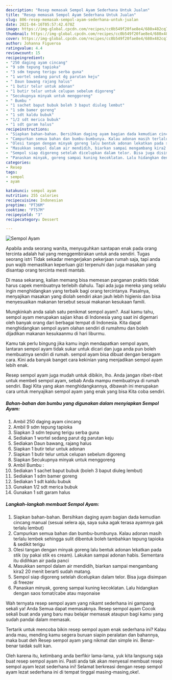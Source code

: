 ```yaml
---
description: "Resep memasak Sempol Ayam Sederhana Untuk Jualan"
title: "Resep memasak Sempol Ayam Sederhana Untuk Jualan"
slug: 806-resep-memasak-sempol-ayam-sederhana-untuk-jualan
date: 2021-04-16T05:57:42.678Z
image: https://img-global.cpcdn.com/recipes/cc0b549f20fae8e4/680x482cq70/sempol-ayam-foto-resep-utama.jpg
thumbnail: https://img-global.cpcdn.com/recipes/cc0b549f20fae8e4/680x482cq70/sempol-ayam-foto-resep-utama.jpg
cover: https://img-global.cpcdn.com/recipes/cc0b549f20fae8e4/680x482cq70/sempol-ayam-foto-resep-utama.jpg
author: Johanna Figueroa
ratingvalue: 4.4
reviewcount: 15
recipeingredient:
- "250 daging ayam cincang"
- "9 sdm tepung tapioka"
- "3 sdm tepung terigu serba guna"
- "1 wortel sedang parut dg parutan keju"
- " Daun bawang rajang halus"
- "1 butir telur untuk adonan"
- "1 butir telur untuk celupan sebelum digoreng"
- "Secukupnya minyak untuk menggoreng"
- " Bumbu "
- "1 sachet baput bubuk boleh 3 baput diuleg lembut"
- "1 sdm bamer goreng"
- "1 sdt kaldu bubuk"
- "1/2 sdt merica bubuk"
- "1 sdt garam halus"
recipeinstructions:
- "Siapkan bahan-bahan. Bersihkan daging ayam bagian dada kemudian cincang manual (sesuai selera aja, saya suka agak terasa ayamnya gak terlalu lembut)"
- "Campurkan semua bahan dan bumbu-bumbunya. Kalau adonan masih terlalu lembek sehingga sulit dibentuk boleh tambahkan tepung tapioka &amp; sedikit terigu"
- "Olesi tangan dengan minyak goreng lalu bentuk adonan lekatkan pada stik (sy pakai stik es cream). Lakukan sampai adonan habis. Sementara itu didihkan air pada panci"
- "Masukkan sempol dalam air mendidih, biarkan sampai mengambang kira2 20 menit berarti sudah matang."
- "Sempol siap digoreng setelah dicelupkan dalam telor. Bisa juga disimpan di freezer"
- "Panaskan minyak, goreng sampai kuning kecoklatan. Lalu hidangkan dengan saos tomat/cabe atau mayonaise"
categories:
- Resep
tags:
- sempol
- ayam

katakunci: sempol ayam 
nutrition: 255 calories
recipecuisine: Indonesian
preptime: "PT36M"
cooktime: "PT57M"
recipeyield: "3"
recipecategory: Dessert

---
```



![Sempol Ayam](https://img-global.cpcdn.com/recipes/cc0b549f20fae8e4/680x482cq70/sempol-ayam-foto-resep-utama.jpg)

Apabila anda seorang wanita, menyuguhkan santapan enak pada orang tercinta adalah hal yang menggembirakan untuk anda sendiri. Tugas seorang istri Tidak sekadar mengerjakan pekerjaan rumah saja, tapi anda pun wajib memastikan keperluan gizi terpenuhi dan juga masakan yang disantap orang tercinta mesti mantab.

Di masa  sekarang, kalian memang bisa memesan panganan praktis tidak harus capek membuatnya terlebih dahulu. Tapi ada juga mereka yang selalu ingin menghidangkan yang terbaik bagi orang tercintanya. Pasalnya, menyajikan masakan yang diolah sendiri akan jauh lebih higienis dan bisa menyesuaikan makanan tersebut sesuai makanan kesukaan famili. 



Mungkinkah anda salah satu penikmat sempol ayam?. Asal kamu tahu, sempol ayam merupakan sajian khas di Indonesia yang saat ini digemari oleh banyak orang dari berbagai tempat di Indonesia. Kita dapat menghidangkan sempol ayam olahan sendiri di rumahmu dan boleh dijadikan makanan kesukaanmu di hari liburmu.

Kamu tak perlu bingung jika kamu ingin mendapatkan sempol ayam, lantaran sempol ayam tidak sukar untuk dicari dan juga anda pun boleh membuatnya sendiri di rumah. sempol ayam bisa dibuat dengan beragam cara. Kini ada banyak banget cara kekinian yang menjadikan sempol ayam lebih enak.

Resep sempol ayam juga mudah untuk dibikin, lho. Anda jangan ribet-ribet untuk membeli sempol ayam, sebab Anda mampu membuatnya di rumah sendiri. Bagi Kita yang akan menghidangkannya, dibawah ini merupakan cara untuk menyajikan sempol ayam yang enak yang bisa Kita coba sendiri.

<!--inarticleads1-->

##### Bahan-bahan dan bumbu yang digunakan dalam menyiapkan Sempol Ayam:

1. Ambil 250 daging ayam cincang
1. Ambil 9 sdm tepung tapioka
1. Siapkan 3 sdm tepung terigu serba guna
1. Sediakan 1 wortel sedang parut dg parutan keju
1. Sediakan  Daun bawang, rajang halus
1. Siapkan 1 butir telur untuk adonan
1. Siapkan 1 butir telur untuk celupan sebelum digoreng
1. Siapkan Secukupnya minyak untuk menggoreng
1. Ambil  Bumbu :
1. Sediakan 1 sachet baput bubuk (boleh 3 baput diuleg lembut)
1. Sediakan 1 sdm bamer goreng
1. Sediakan 1 sdt kaldu bubuk
1. Gunakan 1/2 sdt merica bubuk
1. Gunakan 1 sdt garam halus




<!--inarticleads2-->

##### Langkah-langkah membuat Sempol Ayam:

1. Siapkan bahan-bahan. Bersihkan daging ayam bagian dada kemudian cincang manual (sesuai selera aja, saya suka agak terasa ayamnya gak terlalu lembut)
1. Campurkan semua bahan dan bumbu-bumbunya. Kalau adonan masih terlalu lembek sehingga sulit dibentuk boleh tambahkan tepung tapioka &amp; sedikit terigu
1. Olesi tangan dengan minyak goreng lalu bentuk adonan lekatkan pada stik (sy pakai stik es cream). Lakukan sampai adonan habis. Sementara itu didihkan air pada panci
1. Masukkan sempol dalam air mendidih, biarkan sampai mengambang kira2 20 menit berarti sudah matang.
1. Sempol siap digoreng setelah dicelupkan dalam telor. Bisa juga disimpan di freezer
1. Panaskan minyak, goreng sampai kuning kecoklatan. Lalu hidangkan dengan saos tomat/cabe atau mayonaise




Wah ternyata resep sempol ayam yang nikamt sederhana ini gampang sekali ya! Anda Semua dapat memasaknya. Resep sempol ayam Cocok sekali buat anda yang baru mau belajar memasak ataupun bagi kamu yang sudah pandai dalam memasak.

Tertarik untuk mencoba bikin resep sempol ayam enak sederhana ini? Kalau anda mau, mending kamu segera buruan siapin peralatan dan bahannya, maka buat deh Resep sempol ayam yang nikmat dan simple ini. Benar-benar taidak sulit kan. 

Oleh karena itu, ketimbang anda berfikir lama-lama, yuk kita langsung saja buat resep sempol ayam ini. Pasti anda tak akan menyesal membuat resep sempol ayam lezat sederhana ini! Selamat berkreasi dengan resep sempol ayam lezat sederhana ini di tempat tinggal masing-masing,oke!.

